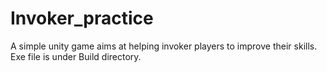 # Invoker_practice
A simple unity game aims at helping invoker players to improve their skills.
Exe file is under Build directory.

